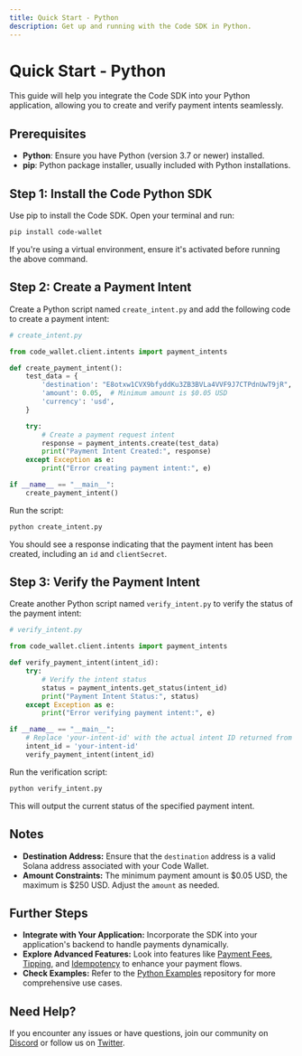 ```yaml
---
title: Quick Start - Python
description: Get up and running with the Code SDK in Python.
---
```

# Quick Start - Python

This guide will help you integrate the Code SDK into your Python application, allowing you to create and verify payment intents seamlessly.

## Prerequisites

- **Python**: Ensure you have Python (version 3.7 or newer) installed.
- **pip**: Python package installer, usually included with Python installations.

## Step 1: Install the Code Python SDK

Use pip to install the Code SDK. Open your terminal and run:

```bash
pip install code-wallet
```

If you're using a virtual environment, ensure it's activated before running the above command.

## Step 2: Create a Payment Intent

Create a Python script named `create_intent.py` and add the following code to create a payment intent:

```python
# create_intent.py

from code_wallet.client.intents import payment_intents

def create_payment_intent():
    test_data = {
        'destination': "E8otxw1CVX9bfyddKu3ZB3BVLa4VVF9J7CTPdnUwT9jR", # Replace with your destination address
        'amount': 0.05,  # Minimum amount is $0.05 USD
        'currency': 'usd',
    }

    try:
        # Create a payment request intent
        response = payment_intents.create(test_data)
        print("Payment Intent Created:", response)
    except Exception as e:
        print("Error creating payment intent:", e)

if __name__ == "__main__":
    create_payment_intent()
```

Run the script:

```bash
python create_intent.py
```

You should see a response indicating that the payment intent has been created, including an `id` and `clientSecret`.

## Step 3: Verify the Payment Intent

Create another Python script named `verify_intent.py` to verify the status of the payment intent:

```python
# verify_intent.py

from code_wallet.client.intents import payment_intents

def verify_payment_intent(intent_id):
    try:
        # Verify the intent status
        status = payment_intents.get_status(intent_id)
        print("Payment Intent Status:", status)
    except Exception as e:
        print("Error verifying payment intent:", e)

if __name__ == "__main__":
    # Replace 'your-intent-id' with the actual intent ID returned from create_intent.py
    intent_id = 'your-intent-id'
    verify_payment_intent(intent_id)
```

Run the verification script:

```bash
python verify_intent.py
```

This will output the current status of the specified payment intent.

## Notes

- **Destination Address:** Ensure that the `destination` address is a valid Solana address associated with your Code Wallet.
- **Amount Constraints:** The minimum payment amount is $0.05 USD, the maximum is $250 USD. Adjust the `amount` as needed.

## Further Steps

- **Integrate with Your Application:** Incorporate the SDK into your application's backend to handle payments dynamically.
- **Explore Advanced Features:** Look into features like [Payment Fees](./payment-fees), [Tipping](./tipping), and [Idempotency](../reference/idempotency) to enhance your payment flows.
- **Check Examples:** Refer to the [Python Examples](https://github.com/code-wallet/code-sdk-python/tree/main/example) repository for more comprehensive use cases.

## Need Help?

If you encounter any issues or have questions, join our community on [Discord](https://discord.gg/T8Tpj8DBFp) or follow us on [Twitter](https://twitter.com/getcode).
